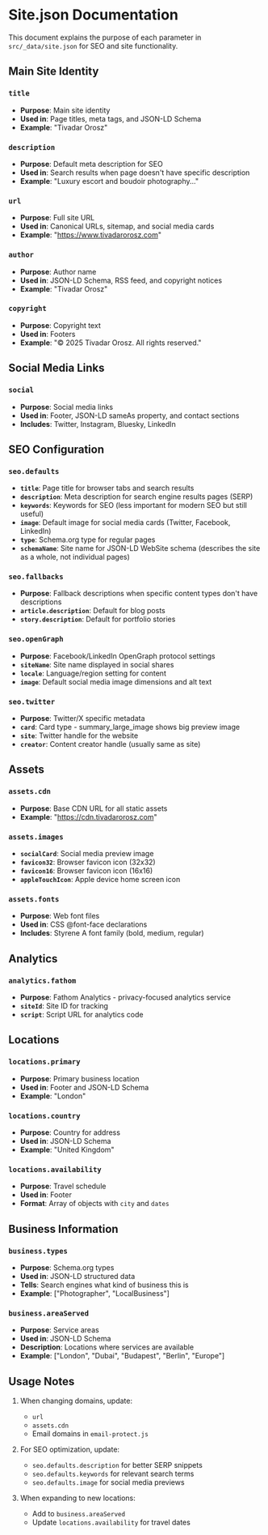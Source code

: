 # Site.json Documentation

This document explains the purpose of each parameter in `src/_data/site.json` for SEO and site functionality.

## Main Site Identity

### `title`
- **Purpose**: Main site identity
- **Used in**: Page titles, meta tags, and JSON-LD Schema
- **Example**: "Tivadar Orosz"

### `description`
- **Purpose**: Default meta description for SEO
- **Used in**: Search results when page doesn't have specific description
- **Example**: "Luxury escort and boudoir photography..."

### `url`
- **Purpose**: Full site URL
- **Used in**: Canonical URLs, sitemap, and social media cards
- **Example**: "https://www.tivadarorosz.com"

### `author`
- **Purpose**: Author name
- **Used in**: JSON-LD Schema, RSS feed, and copyright notices
- **Example**: "Tivadar Orosz"

### `copyright`
- **Purpose**: Copyright text
- **Used in**: Footers
- **Example**: "© 2025 Tivadar Orosz. All rights reserved."

## Social Media Links

### `social`
- **Purpose**: Social media links
- **Used in**: Footer, JSON-LD sameAs property, and contact sections
- **Includes**: Twitter, Instagram, Bluesky, LinkedIn

## SEO Configuration

### `seo.defaults`
- **`title`**: Page title for browser tabs and search results
- **`description`**: Meta description for search engine results pages (SERP)
- **`keywords`**: Keywords for SEO (less important for modern SEO but still useful)
- **`image`**: Default image for social media cards (Twitter, Facebook, LinkedIn)
- **`type`**: Schema.org type for regular pages
- **`schemaName`**: Site name for JSON-LD WebSite schema (describes the site as a whole, not individual pages)

### `seo.fallbacks`
- **Purpose**: Fallback descriptions when specific content types don't have descriptions
- **`article.description`**: Default for blog posts
- **`story.description`**: Default for portfolio stories

### `seo.openGraph`
- **Purpose**: Facebook/LinkedIn OpenGraph protocol settings
- **`siteName`**: Site name displayed in social shares
- **`locale`**: Language/region setting for content
- **`image`**: Default social media image dimensions and alt text

### `seo.twitter`
- **Purpose**: Twitter/X specific metadata
- **`card`**: Card type - summary_large_image shows big preview image
- **`site`**: Twitter handle for the website
- **`creator`**: Content creator handle (usually same as site)

## Assets

### `assets.cdn`
- **Purpose**: Base CDN URL for all static assets
- **Example**: "https://cdn.tivadarorosz.com"

### `assets.images`
- **`socialCard`**: Social media preview image
- **`favicon32`**: Browser favicon icon (32x32)
- **`favicon16`**: Browser favicon icon (16x16)
- **`appleTouchIcon`**: Apple device home screen icon

### `assets.fonts`
- **Purpose**: Web font files
- **Used in**: CSS @font-face declarations
- **Includes**: Styrene A font family (bold, medium, regular)

## Analytics

### `analytics.fathom`
- **Purpose**: Fathom Analytics - privacy-focused analytics service
- **`siteId`**: Site ID for tracking
- **`script`**: Script URL for analytics code

## Locations

### `locations.primary`
- **Purpose**: Primary business location
- **Used in**: Footer and JSON-LD Schema
- **Example**: "London"

### `locations.country`
- **Purpose**: Country for address
- **Used in**: JSON-LD Schema
- **Example**: "United Kingdom"

### `locations.availability`
- **Purpose**: Travel schedule
- **Used in**: Footer
- **Format**: Array of objects with `city` and `dates`

## Business Information

### `business.types`
- **Purpose**: Schema.org types
- **Used in**: JSON-LD structured data
- **Tells**: Search engines what kind of business this is
- **Example**: ["Photographer", "LocalBusiness"]

### `business.areaServed`
- **Purpose**: Service areas
- **Used in**: JSON-LD Schema
- **Description**: Locations where services are available
- **Example**: ["London", "Dubai", "Budapest", "Berlin", "Europe"]

## Usage Notes

1. When changing domains, update:
   - `url`
   - `assets.cdn`
   - Email domains in `email-protect.js`

2. For SEO optimization, update:
   - `seo.defaults.description` for better SERP snippets
   - `seo.defaults.keywords` for relevant search terms
   - `seo.defaults.image` for social media previews

3. When expanding to new locations:
   - Add to `business.areaServed`
   - Update `locations.availability` for travel dates